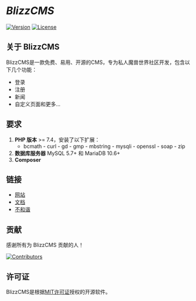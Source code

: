 # _BlizzCMS_

[![Version](https://img.shields.io/github/v/release/wow-cms/blizzcms?color=green&include_prereleases&logo=github&sort=semver&style=flat-square)](https://github.com/WoW-CMS/BlizzCMS/releases)
[![License](https://img.shields.io/github/license/wow-cms/blizzcms?color=blue&style=flat-square)](../LICENSE)

## 关于 BlizzCMS

BlizzCMS是一款免费、易用、开源的CMS，专为私人魔兽世界社区开发，包含以下几个功能：

- 登录
- 注册
- 新闻
- 自定义页面和更多...

## 要求

1. **PHP 版本** >= 7.4，安装了以下扩展：
   - bcmath - curl - gd - gmp - mbstring - mysqli - openssl - soap - zip
2. **数据库服务器** MySQL 5.7+ 和 MariaDB 10.6+
3. **Composer**

## 链接

* [网站](https://wow-cms.com)
* [文档](https://wow-cms.github.io/docs)
* [不和谐](https://discord.wow-cms.com)

## 贡献

感谢所有为 BlizzCMS 贡献的人！

[![Contributors](https://contrib.rocks/image?repo=wow-cms/blizzcms)](https://github.com/WoW-CMS/BlizzCMS/graphs/contributors)

## 许可证

BlizzCMS是根据[MIT许可证](../LICENSE)授权的开源软件。

